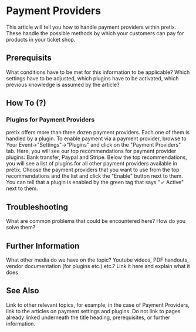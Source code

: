 # Payment Providers

This article will tell you how to handle payment providers within pretix. These handle the possible methods by which your customers can pay for products in your ticket shop. 

## Prerequisits

What conditions have to be met for this information to be applicable? Which settings have to be adjusted, which plugins have to be activated, which previous knowledge is assumed by the article? 

## How To (?)

### Plugins for Payment Providers 

pretix offers more than three dozen payment providers. Each one of them is handled by a plugin. To enable payment via a payment provider, browse to Your Event→"Settings"→"Plugins" and click on the "Payment Providers" tab. Here, you will see our top recommendations for payment provider plugins: Bank transfer, Paypal and Stripe. Below the top recommendations, you will see a list of plugins for all other payment providers available in pretix. Choose the payment providers that you want to use from the top recommendations and the list and click the "Enable" button next to them. You can tell that a plugin is enabled by the green tag that says "✓ Active" next to them. 


## Troubleshooting 

What are common problems that could be encountered here? How do you solve them? 

## Further Information

What other media do we have on the topic? Youtube videos, PDF handouts, vendor documentation (for plugins etc.) etc.? Link it here and explain what it does

## See Also 

Link to other relevant topics, for example, in the case of Payment Providers, link to the articles on payment settings and plugins. Do not link to pages already linked underneath the title heading, prerequisites, or further information. 